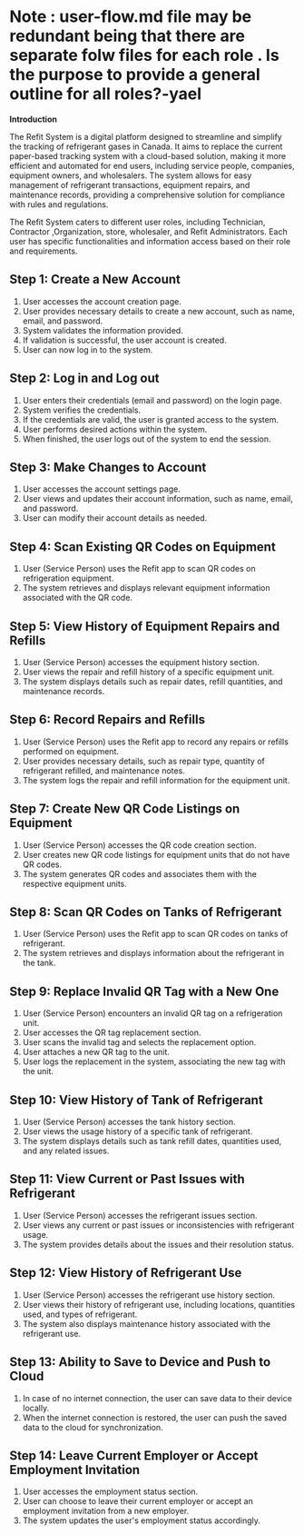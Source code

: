 
# Note : user-flow.md file may be redundant being that there are separate folw files for each role . Is the purpose to provide a general outline for all roles?-yael

**Introduction**

The Refit System is a digital platform designed to streamline and simplify the tracking of refrigerant gases in Canada. It aims to replace the current paper-based tracking system with a cloud-based solution, making it more efficient and automated for end users, including service people, companies, equipment owners, and wholesalers. The system allows for easy management of refrigerant transactions, equipment repairs, and maintenance records, providing a comprehensive solution for compliance with rules and regulations.

The Refit System caters to different user roles, including Technician, Contractor ,Organization, store, wholesaler, and Refit Administrators. Each user has specific functionalities and information access based on their role and requirements.






## Step 1: Create a New Account

1. User accesses the account creation page.
2. User provides necessary details to create a new account, such as name, email, and password.
3. System validates the information provided.
4. If validation is successful, the user account is created.
5. User can now log in to the system.

## Step 2: Log in and Log out

1. User enters their credentials (email and password) on the login page.
2. System verifies the credentials.
3. If the credentials are valid, the user is granted access to the system.
4. User performs desired actions within the system.
5. When finished, the user logs out of the system to end the session.

## Step 3: Make Changes to Account

1. User accesses the account settings page.
2. User views and updates their account information, such as name, email, and password.
3. User can modify their account details as needed.

## Step 4: Scan Existing QR Codes on Equipment

1. User (Service Person) uses the Refit app to scan QR codes on refrigeration equipment.
2. The system retrieves and displays relevant equipment information associated with the QR code.

## Step 5: View History of Equipment Repairs and Refills

1. User (Service Person) accesses the equipment history section.
2. User views the repair and refill history of a specific equipment unit.
3. The system displays details such as repair dates, refill quantities, and maintenance records.

## Step 6: Record Repairs and Refills

1. User (Service Person) uses the Refit app to record any repairs or refills performed on equipment.
2. User provides necessary details, such as repair type, quantity of refrigerant refilled, and maintenance notes.
3. The system logs the repair and refill information for the equipment unit.

## Step 7: Create New QR Code Listings on Equipment

1. User (Service Person) accesses the QR code creation section.
2. User creates new QR code listings for equipment units that do not have QR codes.
3. The system generates QR codes and associates them with the respective equipment units.

## Step 8: Scan QR Codes on Tanks of Refrigerant

1. User (Service Person) uses the Refit app to scan QR codes on tanks of refrigerant.
2. The system retrieves and displays information about the refrigerant in the tank.

## Step 9: Replace Invalid QR Tag with a New One

1. User (Service Person) encounters an invalid QR tag on a refrigeration unit.
2. User accesses the QR tag replacement section.
3. User scans the invalid tag and selects the replacement option.
4. User attaches a new QR tag to the unit.
5. User logs the replacement in the system, associating the new tag with the unit.

## Step 10: View History of Tank of Refrigerant

1. User (Service Person) accesses the tank history section.
2. User views the usage history of a specific tank of refrigerant.
3. The system displays details such as tank refill dates, quantities used, and any related issues.

## Step 11: View Current or Past Issues with Refrigerant

1. User (Service Person) accesses the refrigerant issues section.
2. User views any current or past issues or inconsistencies with refrigerant usage.
3. The system provides details about the issues and their resolution status.

## Step 12: View History of Refrigerant Use

1. User (Service Person) accesses the refrigerant use history section.
2. User views their history of refrigerant use, including locations, quantities used, and types of refrigerant.
3. The system also displays maintenance history associated with the refrigerant use.

## Step 13: Ability to Save to Device and Push to Cloud

1. In case of no internet connection, the user can save data to their device locally.
2. When the internet connection is restored, the user can push the saved data to the cloud for synchronization.

## Step 14: Leave Current Employer or Accept Employment Invitation

1. User accesses the employment status section.
2. User can choose to leave their current employer or accept an employment invitation from a new employer.
3. The system updates the user's employment status accordingly.






